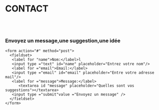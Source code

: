 <html>
  <div id ="contact">
    <h1>CONTACT</h1>
    <br></br>
    <h3>Envoyez un message,une suggestion,une idée</h3>
    
    <form action="#" method="post">
      <fieldset>
       <label for "name">Nom:</label>l
       <input type ="text" id="name" placeholder="Entrez votre nom"/>
       <label for ="email">Email:</label>
       <input type ="email" id="email" placeholder="Entre votre adresse mail"/>
       <label for ="message">Message:</label>
          <textarea id "message" placeholder="Quelles sont vos suggestions"></textarea>
       <input type ="submit"value ="Envoyez un message" />
      </fieldset>
    </form>
  </div>
  </html>
       
      
      
      
      
     

        
      



